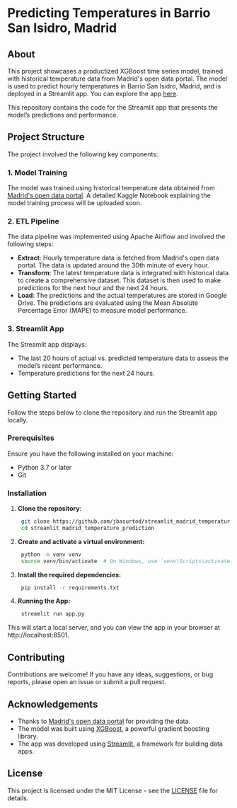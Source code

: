 # Predicting Temperatures in Barrio San Isidro, Madrid



## About

This project showcases a productized XGBoost time series model, trained with historical temperature data from Madrid's open data portal. The model is used to predict hourly temperatures in Barrio San Isidro, Madrid, and is deployed in a Streamlit app. You can explore the app [here](https://predicting-madrid-temp.streamlit.app/).

This repository contains the code for the Streamlit app that presents the model’s predictions and performance.

## Project Structure

The project involved the following key components:

### 1. Model Training

The model was trained using historical temperature data obtained from [Madrid's open data portal](https://datos.madrid.es/sites/v/index.jsp?vgnextoid=fa8357cec5efa610VgnVCM1000001d4a900aRCRD&vgnextchannel=374512b9ace9f310VgnVCM100000171f5a0aRCRD). A detailed Kaggle Notebook explaining the model training process will be uploaded soon.

### 2. ETL Pipeline

The data pipeline was implemented using Apache Airflow and involved the following steps:
- **Extract**: Hourly temperature data is fetched from Madrid's open data portal. The data is updated around the 30th minute of every hour.
- **Transform**: The latest temperature data is integrated with historical data to create a comprehensive dataset. This dataset is then used to make predictions for the next hour and the next 24 hours.
- **Load**: The predictions and the actual temperatures are stored in Google Drive. The predictions are evaluated using the Mean Absolute Percentage Error (MAPE) to measure model performance.

### 3. Streamlit App

The Streamlit app displays:
- The last 20 hours of actual vs. predicted temperature data to assess the model’s recent performance.
- Temperature predictions for the next 24 hours.

## Getting Started

Follow the steps below to clone the repository and run the Streamlit app locally.

### Prerequisites

Ensure you have the following installed on your machine:
- Python 3.7 or later
- Git

### Installation

1. **Clone the repository**:
   ```bash
    git clone https://github.com/jbasurtod/streamlit_madrid_temperature_prediction.git
    cd streamlit_madrid_temperature_prediction
    ```
2. **Create and activate a virtual environment:**
   ```bash
    python -m venv venv
    source venv/bin/activate  # On Windows, use `venv\Scripts\activate`
    ```
3. **Install the required dependencies:**
   ```bash
    pip install -r requirements.txt
    ```
4. **Running the App:**
   ```bash
    streamlit run app.py
    ```
This will start a local server, and you can view the app in your browser at http://localhost:8501.

## Contributing

Contributions are welcome! If you have any ideas, suggestions, or bug reports, please open an issue or submit a pull request.

## Acknowledgements

- Thanks to [Madrid's open data portal](https://datos.madrid.es) for providing the data.
- The model was built using [XGBoost](https://xgboost.readthedocs.io/), a powerful gradient boosting library.
- The app was developed using [Streamlit](https://streamlit.io/), a framework for building data apps.

## License

This project is licensed under the MIT License - see the [LICENSE](LICENSE) file for details.
